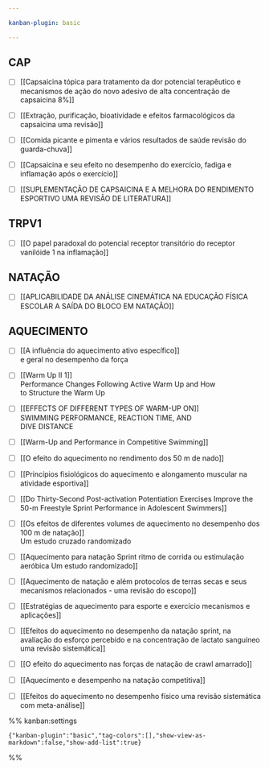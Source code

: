 ```yaml
---

kanban-plugin: basic

---
```


## CAP

- [ ] [[Capsaicina tópica para tratamento da dor  potencial terapêutico e mecanismos de ação do novo adesivo de alta concentração de capsaicina 8%]]
- [ ] [[Extração, purificação, bioatividade e efeitos farmacológicos da capsaicina  uma revisão]]
- [ ] [[Comida picante e pimenta e vários resultados de saúde  revisão do guarda-chuva]]
- [ ] [[Capsaicina e seu efeito no desempenho do exercício, fadiga e inflamação após o exercício]]
- [ ] [[SUPLEMENTAÇÃO DE CAPSAICINA E A MELHORA DO RENDIMENTO ESPORTIVO  UMA REVISÃO DE LITERATURA]]


## TRPV1

- [ ] [[O papel paradoxal do potencial receptor transitório do receptor vanilóide 1 na inflamação]]


## NATAÇÃO

- [ ] [[APLICABILIDADE DA ANÁLISE CINEMÁTICA NA EDUCAÇÃO FÍSICA ESCOLAR  A SAÍDA DO BLOCO EM NATAÇÃO]]


## AQUECIMENTO

- [ ] [[A influência do aquecimento ativo específico]]  <br>e geral no desempenho da força
- [ ] [[Warm Up II 1]]<br>Performance Changes Following Active Warm Up and How<br>to Structure the Warm Up
- [ ] [[EFFECTS OF DIFFERENT TYPES OF WARM-UP ON]]<br>SWIMMING PERFORMANCE, REACTION TIME, AND<br>DIVE DISTANCE
- [ ] [[Warm-Up and Performance in Competitive Swimming]]
- [ ] [[O efeito do aquecimento no rendimento dos 50 m de nado]]
- [ ] [[Princípios fisiológicos do aquecimento e alongamento muscular na atividade esportiva]]
- [ ] [[Do Thirty-Second Post-activation Potentiation Exercises Improve the 50-m Freestyle Sprint Performance in Adolescent Swimmers]]
- [ ] [[Os efeitos de diferentes volumes de aquecimento no desempenho dos 100 m de natação]]  <br>Um estudo cruzado randomizado
- [ ] [[Aquecimento para natação Sprint  ritmo de corrida ou estimulação aeróbica  Um estudo randomizado]]
- [ ] [[Aquecimento de natação e além  protocolos de terras secas e seus mecanismos relacionados - uma revisão do escopo]]
- [ ] [[Estratégias de aquecimento para esporte e exercício  mecanismos e aplicações]]
- [ ] [[Efeitos do aquecimento no desempenho da natação sprint, na avaliação do esforço percebido e na concentração de lactato sanguíneo  uma revisão sistemática]]
- [ ] [[O efeito do aquecimento nas forças de natação de crawl amarrado]]
- [ ] [[Aquecimento e desempenho na natação competitiva]]
- [ ] [[Efeitos do aquecimento no desempenho físico  uma revisão sistemática com meta-análise]]




%% kanban:settings
```
{"kanban-plugin":"basic","tag-colors":[],"show-view-as-markdown":false,"show-add-list":true}
```
%%